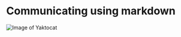 # Communicating using markdown

![Image of Yaktocat](https://octodex.github.com/images/yaktocat.png)
